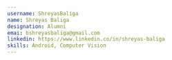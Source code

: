 ```yaml
--- 
username: ShreyasBaliga
name: Shreyas Baliga
designation: Alumni
emai: bshreyasbaliga@gmail.com 
linkedin: https://www.linkedin.co/in/shreyas-baliga 
skills: Android, Computer Vision
---
```

